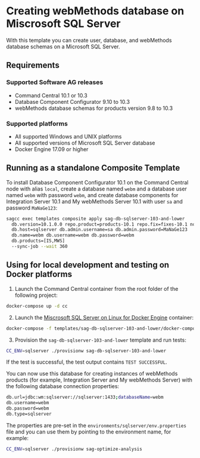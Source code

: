 <!--
 Copyright (c) 2011-2019 Software AG, Darmstadt, Germany and/or Software AG USA Inc.,
 Reston, VA, USA, and/or its subsidiaries and/or its affiliates and/or their licensors.

 SPDX-License-Identifier: Apache-2.0

   Licensed under the Apache License, Version 2.0 (the "License");
   you may not use this file except in compliance with the License.
   You may obtain a copy of the License at

       http://www.apache.org/licenses/LICENSE-2.0

   Unless required by applicable law or agreed to in writing, software
   distributed under the License is distributed on an "AS IS" BASIS,
   WITHOUT WARRANTIES OR CONDITIONS OF ANY KIND, either express or implied.
   See the License for the specific language governing permissions and
   limitations under the License.
-->

# Creating webMethods database on Miscrosoft SQL Server

With this template you can create user, database, and webMethods database schemas on a Microsoft SQL Server.

## Requirements

### Supported Software AG releases

* Command Central 10.1 or 10.3
* Database Component Configurator 9.10 to 10.3
* webMethods database schemas for products version 9.8 to 10.3

### Supported platforms

* All supported Windows and UNIX platforms
* All supported versions of Microsoft SQL Server database
* Docker Engine 17.09 or higher

## Running as a standalone Composite Template

To install Database Component Configurator 10.1 on the Command Central node with alias `local`, create a database named `webm` and a database user named `webm` with password `webm`, and create database components for Integration Server 10.1 and My webMethods Server 10.1 with user `sa` and password `MaNaGe123`:

```bash
sagcc exec templates composite apply sag-db-sqlserver-103-and-lower
  db.version=10.1.0.0 repo.product=products-10.1 repo.fix=fixes-10.1 nodes=local
  db.host=sqlserver db.admin.username=sa db.admin.password=MaNaGe123
  db.name=webm db.username=webm db.password=webm
  db.products=[IS,MWS]
  --sync-job --wait 360
```

## Using for local development and testing on Docker platforms

1. Launch the Command Central container from the root folder of the following project:

```bash
docker-compose up -d cc
```

2. Launch the [Miscrosoft SQL Server on Linux for Docker Engine](https://hub.docker.com/r/microsoft/mssql-server-linux/) container:

```bash
docker-compose -f templates/sag-db-sqlserver-103-and-lower/docker-compose.yml up -d sqlserver
```

3. Provision the `sag-db-sqlserver-103-and-lower` template and run tests:

```bash
CC_ENV=sqlserver ./provisionw sag-db-sqlserver-103-and-lower
```
If the test is successful, the test output contains `TEST SUCCESSFUL`.

You can now use this database for creating instances of webMethods products (for example, Integration Server and My webMethods Server) with the following database connection properties:

```bash
db.url=jdbc:wm:sqlserver://sqlserver:1433;databaseName=webm
db.username=webm
db.password=webm
db.type=sqlserver
```

The properties are pre-set in the `environments/sqlserver/env.properties` file and you can use them by pointing to the environment name, for example:

```bash
CC_ENV=sqlserver ./provisionw sag-optimize-analysis
```
